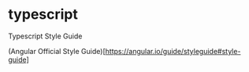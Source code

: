 # typescript
Typescript Style Guide

(Angular Official Style Guide)[https://angular.io/guide/styleguide#style-guide]
